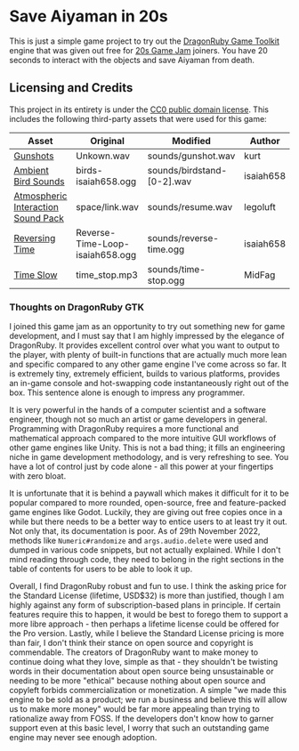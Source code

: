 # Save Aiyaman in 20s
This is just a simple game project to try out the [DragonRuby Game Toolkit](https://dragonruby.itch.io/dragonruby-gtk)
engine that was given out free for [20s Game Jam](https://itch.io/jam/20-second-game-jam) joiners. You have 20 seconds
to interact with the objects and save Aiyaman from death.


## Licensing and Credits
This project in its entirety is under the [CC0 public domain license](https://creativecommons.org/publicdomain/zero/1.0/).
This includes the following third-party assets that were used for this game:

| Asset | Original | Modified | Author | License |
| --- | --- | --- | --- | --- |
| [Gunshots](https://opengameart.org/content/gunshots) | Unkown.wav | sounds/gunshot.wav | kurt | CC0 |
| [Ambient Bird Sounds](https://opengameart.org/content/ambient-bird-sounds) | birds-isaiah658.ogg  | sounds/birdstand-[0-2].wav | isaiah658 | CC0 |
| [Atmospheric Interaction Sound Pack](https://opengameart.org/content/atmospheric-interaction-sound-pack) | space/link.wav | sounds/resume.wav | legoluft | CC0 |
| [Reversing Time](https://opengameart.org/content/reversing-time-stuck-in-time) | Reverse-Time-Loop-isaiah658.ogg | sounds/reverse-time.ogg | isaiah658 | CC0 |
| [Time Slow](https://opengameart.org/content/time-slow) | time_stop.mp3 | sounds/time-stop.ogg | MidFag | CC0 |


### Thoughts on DragonRuby GTK
I joined this game jam as an opportunity to try out something new for game development, and I must say that I am highly
impressed by the elegance of DragonRuby. It provides excellent control over what you want to output to the player,
with plenty of built-in functions that are actually much more lean and specific compared to any other game engine I've
come across so far. It is extremely tiny, extremely efficient, builds to various platforms, provides an in-game
console and hot-swapping code instantaneously right out of the box. This sentence alone is enough to impress any
programmer.

It is very powerful in the hands of a computer scientist and a software engineer, though not so
much an artist or game developers in general. Programming with DragonRuby requires a more functional and mathematical
approach compared to the more intuitive GUI workflows of other game engines like Unity. This is not a bad thing; it
fills an engineering niche in game development methodology, and is very refreshing to see. You have a lot of
control just by code alone - all this power at your fingertips with zero bloat.

It is unfortunate that it is behind a paywall which makes it difficult for it to be popular compared to more rounded,
open-source, free and feature-packed game engines like Godot. Luckily, they are giving out free copies once in a while
but there needs to be a better way to entice users to at least try it out. Not only that, its documentation is poor.
As of 29th November 2022, methods like `Numeric#randomize` and `args.audio.delete` were used and dumped in various code
snippets, but not actually explained. While I don't mind reading through code, they need to belong in the
right sections in the table of contents for users to be able to look it up.

Overall, I find DragonRuby robust and fun to use. I think the asking price for the Standard License (lifetime, USD$32)
is more than justified, though I am highly against any form of subscription-based plans in principle. If certain
features require this to happen, it would be best to forego them to support a more libre approach - then perhaps a
lifetime license could be offered for the Pro version. Lastly, while I believe the Standard License pricing is more
than fair, I don't think their stance on open source and copyright is commendable. The creators of DragonRuby want to
make money to continue doing what they love, simple as that - they shouldn't be twisting words in their documentation
about open source being unsustainable or needing to be more "ethical" because nothing about open source and copyleft
forbids commercialization or monetization. A simple "we made this engine to be sold as a product; we run a business
and believe this will allow us to make more money" would be far more appealing than trying to rationalize away
from FOSS. If the developers don't know how to garner support even at this basic level, I worry that such an
outstanding game engine may never see enough adoption.
